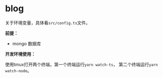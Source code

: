 # blog

关于环境变量，具体看`src/config.ts`文件。

**前提：**

- mongo 数据库

**开发环境使用：**

使用tmux打开两个终端，第一个终端运行`yarn watch-ts`， 第二个终端运行`yarn watch-node`。
